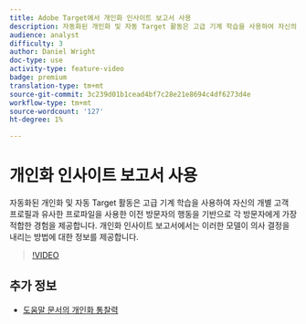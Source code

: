 ```yaml
---
title: Adobe Target에서 개인화 인사이트 보고서 사용
description: 자동화된 개인화 및 자동 Target 활동은 고급 기계 학습을 사용하여 자신의 개별 고객 프로필과 유사한 프로파일을 사용한 이전 방문자의 행동을 기반으로 각 방문자에게 가장 적합한 경험을 제공합니다. 개인화 인사이트 보고서에서는 이러한 모델이 의사 결정을 내리는 방법에 대한 정보를 제공합니다.
audience: analyst
difficulty: 3
author: Daniel Wright
doc-type: use
activity-type: feature-video
badge: premium
translation-type: tm+mt
source-git-commit: 3c239d01b1cead4bf7c28e21e8694c4df6273d4e
workflow-type: tm+mt
source-wordcount: '127'
ht-degree: 1%

---
```



# 개인화 인사이트 보고서 사용

자동화된 개인화 및 자동 Target 활동은 고급 기계 학습을 사용하여 자신의 개별 고객 프로필과 유사한 프로파일을 사용한 이전 방문자의 행동을 기반으로 각 방문자에게 가장 적합한 경험을 제공합니다. 개인화 인사이트 보고서에서는 이러한 모델이 의사 결정을 내리는 방법에 대한 정보를 제공합니다.

>[!VIDEO](https://video.tv.adobe.com/v/25601/?quality=12)

## 추가 정보

* [도움말 문서의 개인화 통찰력](https://docs.adobe.com/content/help/en/target/using/reports/insights/personalization-insights-reports.html)